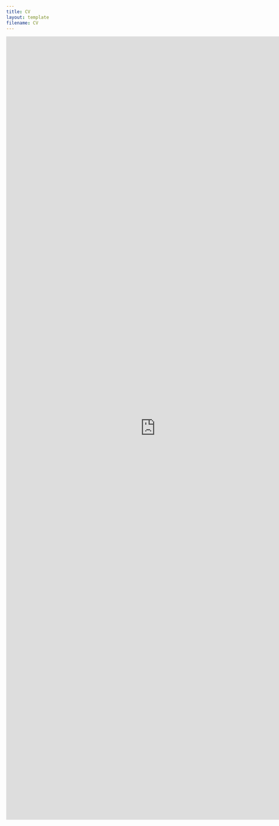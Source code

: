 ```yaml
---
title: CV
layout: template
filename: CV
--- 
```

<embed src="https://RuoxinLi.github.io/CV-8.pdf" width="800px" height="2100px" />
